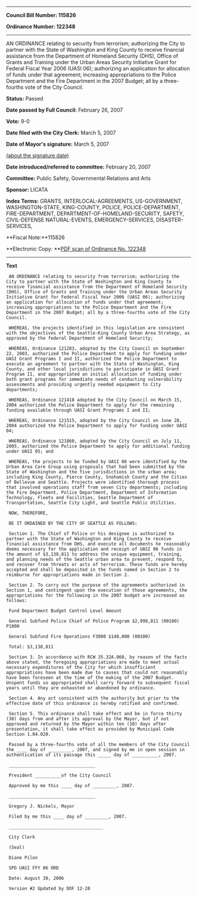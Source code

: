 

********

**Council Bill Number: 115826**
   
**Ordinance Number: 122348**
********

 AN ORDINANCE relating to security from terrorism; authorizing the City to partner with the State of Washington and King County to receive financial assistance from the Department of Homeland Security (DHS), Office of Grants and Training under the Urban Areas Security Initiative Grant for Federal Fiscal Year 2006 (UASI 06); authorizing an application for allocation of funds under that agreement; increasing appropriations to the Police Department and the Fire Department in the 2007 Budget; all by a three-fourths vote of the City Council.

**Status:** Passed
   
**Date passed by Full Council:** February 26, 2007
   
**Vote:** 9-0
   
**Date filed with the City Clerk:** March 5, 2007
   
**Date of Mayor's signature:** March 5, 2007
   
[(about the signature date)](/~public/approvaldate.htm)
   
   
   
**Date introduced/referred to committee:** February 20, 2007
   
**Committee:** Public Safety, Governmental Relations and Arts
   
**Sponsor:** LICATA
   
   
**Index Terms:** GRANTS, INTERLOCAL-AGREEMENTS, US-GOVERNMENT, WASHINGTON-STATE, KING-COUNTY, POLICE, POLICE-DEPARTMENT, FIRE-DEPARTMENT, DEPARTMENT-OF-HOMELAND-SECURITY, SAFETY, CIVIL-DEFENSE NATURAL-EVENTS, EMERGENCY-SERVICES, DISASTER-SERVICES,

**Fiscal Note:**115826

**Electronic Copy: **[PDF scan of Ordinance No. 122348](/~archives/Ordinances/Ord_122348.pdf)

********

**Text**
   
```
 AN ORDINANCE relating to security from terrorism; authorizing the City to partner with the State of Washington and King County to receive financial assistance from the Department of Homeland Security (DHS), Office of Grants and Training under the Urban Areas Security Initiative Grant for Federal Fiscal Year 2006 (UASI 06); authorizing an application for allocation of funds under that agreement; increasing appropriations to the Police Department and the Fire Department in the 2007 Budget; all by a three-fourths vote of the City Council.

 WHEREAS, the projects identified in this legislation are consistent with the objectives of the Seattle-King County Urban Area Strategy, as approved by the federal Department of Homeland Security;

 WHEREAS, Ordinance 121283, adopted by the City Council on September 22, 2003, authorized the Police Department to apply for funding under UASI Grant Programs I and II, authorized the Police Department to execute an agreement to partner with the State of Washington, King County, and other local jurisdictions to participate in UASI Grant Program II, and appropriated an initial allocation of funding under both grant programs for immediate needs of conducting vulnerability assessments and providing urgently needed equipment to City departments;

 WHEREAS, Ordinance 121418 adopted by the City Council on March 15, 2004 authorized the Police Department to apply for the remaining funding available through UASI Grant Programs I and II;

 WHEREAS, Ordinance 121515, adopted by the City Council on June 28, 2004 authorized the Police Department to apply for funding under UASI 04;

 WHEREAS, Ordinance 121860, adopted by the City Council on July 11, 2005, authorized the Police Department to apply for additional funding under UASI 05; and

 WHEREAS, the projects to be funded by UASI 06 were identified by the Urban Area Core Group using proposals that had been submitted by the State of Washington and the five jurisdictions in the urban area; including King County, Pierce County, Snohomish County and the Cities of Bellevue and Seattle. Projects were identified thorough process that involved operations staff from seven City departments; including the Fire Department, Police Department, Department of Information Technology, Fleets and Facilities, Seattle Department of Transportation, Seattle City Light, and Seattle Public Utilities.

 NOW, THEREFORE,

 BE IT ORDAINED BY THE CITY OF SEATTLE AS FOLLOWS:

 Section 1. The Chief of Police or his designee is authorized to partner with the State of Washington and King County to receive financial assistance from DHS, and execute all documents he reasonably deems necessary for the application and receipt of UASI 06 funds in the amount of $3,138,811 to address the unique equipment, training, and planning needs of the Seattle urban area to prevent, respond to, and recover from threats or acts of terrorism. These funds are hereby accepted and shall be deposited in the funds named in Section 2 to reimburse for appropriations made in Section 2.

 Section 2. To carry out the purpose of the agreements authorized in Section 1, and contingent upon the execution of those agreements, the appropriations for the following in the 2007 budget are increased as follows:

 Fund Department Budget Control Level Amount

 General Subfund Police Chief of Police Program $2,998,811 (00100) P1000

 General Subfund Fire Operations F3000 $140,000 (00100)

 Total: $3,138,811

 Section 3. In accordance with RCW 35.32A.060, by reason of the facts above stated, the foregoing appropriations are made to meet actual necessary expenditures of the City for which insufficient appropriations have been made due to causes that could not reasonably have been foreseen at the time of the making of the 2007 Budget. Unspent funds so appropriated shall carry forward to subsequent fiscal years until they are exhausted or abandoned by ordinance.

 Section 4. Any act consistent with the authority but prior to the effective date of this ordinance is hereby ratified and confirmed.

 Section 5. This ordinance shall take effect and be in force thirty (30) days from and after its approval by the Mayor, but if not approved and returned by the Mayor within ten (10) days after presentation, it shall take effect as provided by Municipal Code Section 1.04.020.

 Passed by a three-fourths vote of all the members of the City Council the ____ day of _________, 2007, and signed by me in open session in authentication of its passage this _____ day of __________, 2007.

 _________________________________

 President __________of the City Council

 Approved by me this ____ day of _________, 2007.

 _________________________________

 Gregory J. Nickels, Mayor

 Filed by me this ____ day of _________, 2007.

 ____________________________________

 City Clerk

 (Seal)

 Diane Pilon

 SPD UASI FFY 06 ORD

 Date: August 30, 2006

 Version #2 Updated by DOF 12-20

```
